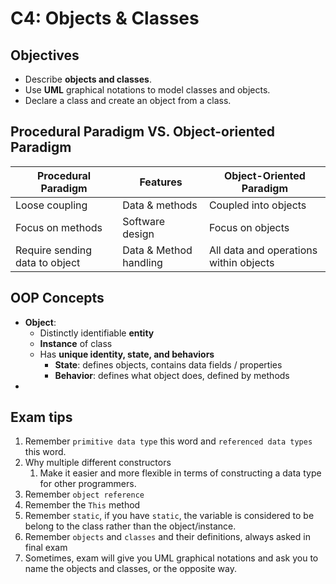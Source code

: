 # C4: Objects & Classes

## Objectives

- Describe **objects and classes**.
- Use **UML** graphical notations to model classes and objects.
- Declare a class and create an object from a class.

## Procedural Paradigm VS. Object-oriented Paradigm

| Procedural Paradigm            | Features               | Object-Oriented Paradigm               |
| ------------------------------ | ---------------------- | -------------------------------------- |
| Loose coupling                 | Data & methods         | Coupled into objects                   |
| Focus on methods               | Software design        | Focus on objects                       |
| Require sending data to object | Data & Method handling | All data and operations within objects |

## OOP Concepts

- **Object**: 
  - Distinctly identifiable **entity**
  - **Instance** of class
  - Has **unique identity, state, and behaviors**
    - **State**: defines objects, contains data fields / properties
    - **Behavior**: defines what object does, defined by methods
- 

## Exam tips

1. Remember `primitive data type` this word and `referenced data types` this word.
2. Why multiple different constructors
   1. Make it easier and more flexible in terms of constructing a data type for other programmers.
3. Remember `object reference`
4. Remember the `This` method
5. Remember `static`, if you have `static`, the variable is considered to be belong to the class rather than the object/instance.
6. Remember `objects` and `classes` and their definitions, always asked in final exam
7. Sometimes, exam will give you UML graphical notations and ask you to name the objects and classes, or the opposite way.